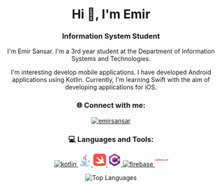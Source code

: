<h1 align="center">Hi 👋, I'm Emir</h1>
<h3 align="center">Information System Student</h3>


<div align="center">
  <p style="text-align: center;">I'm Emir Sansar. I'm a 3rd year student at the Department of Information Systems and Technologies. </p> 
  <p style="text-align: center;">I'm interesting develop mobile applications. I have developed Android applications using Kotlin. Currently, I'm learning Swift with the aim of developing applications for iOS.</p>
</div>

<h3 align="center">🌐 Connect with me:</h3>
<p align="center">
  <a href="https://linkedin.com/in/emirsansar" target="blank">
    <img src="https://raw.githubusercontent.com/rahuldkjain/github-profile-readme-generator/master/src/images/icons/Social/linked-in-alt.svg" alt="emirsansar" height="20" width="20" />
  </a>
</p>

<h3 align="center">💻 Languages and Tools:</h3>
<p align="center">
  <a href="https://kotlinlang.org" target="blank" rel="noreferrer">
    <img src="https://www.vectorlogo.zone/logos/kotlinlang/kotlinlang-icon.svg" alt="kotlin" width="25" height="30" />
  </a>
  <a href="https://www.java.com" target="_blank" rel="noreferrer">
    <img src="https://raw.githubusercontent.com/devicons/devicon/master/icons/java/java-original.svg" alt="java" width="30" height="30" />
  </a>
  <a href="https://developer.apple.com/swift/" target="_blank" rel="noreferrer"> 
    <img src="https://raw.githubusercontent.com/devicons/devicon/master/icons/swift/swift-original.svg" alt="swift" width="30" height="30"/>
  </a> 
  <a href="https://www.w3schools.com/cs/" target="blank" rel="noreferrer">
    <img src="https://raw.githubusercontent.com/devicons/devicon/master/icons/csharp/csharp-original.svg" alt="csharp" width="30" height="30" />
  </a>
  <a href="https://firebase.google.com/" target="_blank" rel="noreferrer"> 
    <img src="https://www.vectorlogo.zone/logos/firebase/firebase-icon.svg" alt="firebase" width="30" height="30"/> 
  </a> 
  <a href="https://www.oracle.com/" target="blank" rel="noreferrer">
    <img src="https://raw.githubusercontent.com/devicons/devicon/master/icons/oracle/oracle-original.svg" alt="oracle" width="30" height="30" />
  </a>
  
</p>

<div align="center">
  <img src = "https://github-readme-stats.vercel.app/api/top-langs/?username=emirsansar&layout=donut&theme=dark" alt="Top Languages" />
</div>
